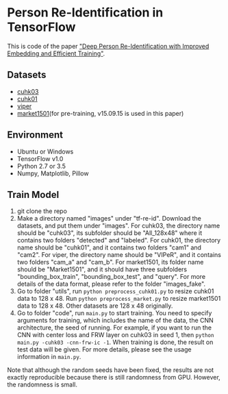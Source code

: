 # Person Re-Identification in TensorFlow

This is code of the paper ["Deep Person Re-Identification with Improved Embedding and Efficient Training"](https://arxiv.org/abs/1705.03332). 

## Datasets
- [cuhk03](http://www.ee.cuhk.edu.hk/~rzhao/) 
- [cuhk01](http://www.ee.cuhk.edu.hk/~rzhao/)
- [viper](https://vision.soe.ucsc.edu/node/178)
- [market1501](http://www.liangzheng.org/Project/project_reid.html)(for pre-training, v15.09.15 is used in this paper)

## Environment
- Ubuntu or Windows
- TensorFlow v1.0
- Python 2.7 or 3.5
- Numpy, Matplotlib, Pillow

## Train Model
1. git clone the repo
2. Make a directory named "images" under "tf-re-id". Download the datasets, and put them under "images". For cuhk03, the directory name should be "cuhk03", its subfolder should be "All_128x48" where it contains two folders "detected" and "labeled". For cuhk01, the directory name should be "cuhk01", and it contains two folders "cam1" and "cam2". For viper, the directory name should be "VIPeR", and it contains two folders "cam_a" and "cam_b". For market1501, its folder name should be "Market1501", and it should have three subfolders "bounding_box_train", "bounding_box_test", and "query". For more details of the data format, please refer to the folder "images_fake".
3. Go to folder "utils", run ``python preprocess_cuhk01.py`` to resize cuhk01 data to 128 x 48. Run ``python preprocess_market.py`` to resize market1501 data to 128 x 48. Other datasets are 128 x 48 originally.
4. Go to folder "code", run ``main.py`` to start training. You need to specify arguments for training, which includes the name of the data, the CNN architecture, the seed of running. For example, if you want to run the CNN with center loss and FRW layer on cuhk03 in seed 1, then ``python main.py -cuhk03 -cnn-frw-ic -1``. When training is done, the result on test data will be given. For more details, please see the usage information in ``main.py``.

Note that although the random seeds have been fixed, the results are not exactly reproducible because there is still randomness from GPU. However, the randomness is small.
